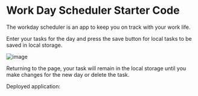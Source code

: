 # Work Day Scheduler Starter Code

The workday scheduler is an app to keep you on track with your work life.  

Enter your tasks for the day and press the save button for local tasks to be saved in local storage.  

![image](https://user-images.githubusercontent.com/3991446/167344880-3471fc2a-3fd8-414b-adce-77aa9f8d3fc2.png)

Returning to the page, your task will remain in the local storage until you make changes for the new day or delete the task.  

Deployed application:
